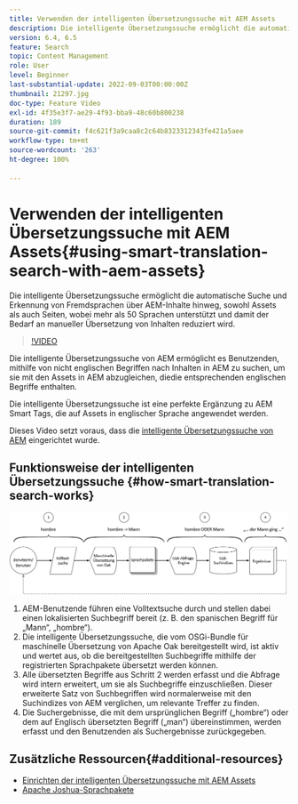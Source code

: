 ```yaml
---
title: Verwenden der intelligenten Übersetzungssuche mit AEM Assets
description: Die intelligente Übersetzungssuche ermöglicht die automatische Suche und Erkennung von Fremdsprachen über AEM-Inhalte hinweg, sowohl Assets als auch Seiten, wobei mehr als 50 Sprachen unterstützt und damit der Bedarf an manueller Übersetzung von Inhalten reduziert wird.
version: 6.4, 6.5
feature: Search
topic: Content Management
role: User
level: Beginner
last-substantial-update: 2022-09-03T00:00:00Z
thumbnail: 21297.jpg
doc-type: Feature Video
exl-id: 4f35e3f7-ae29-4f93-bba9-48c60b800238
duration: 189
source-git-commit: f4c621f3a9caa8c2c64b8323312343fe421a5aee
workflow-type: tm+mt
source-wordcount: '263'
ht-degree: 100%

---
```


# Verwenden der intelligenten Übersetzungssuche mit AEM Assets{#using-smart-translation-search-with-aem-assets}

Die intelligente Übersetzungssuche ermöglicht die automatische Suche und Erkennung von Fremdsprachen über AEM-Inhalte hinweg, sowohl Assets als auch Seiten, wobei mehr als 50 Sprachen unterstützt und damit der Bedarf an manueller Übersetzung von Inhalten reduziert wird.

>[!VIDEO](https://video.tv.adobe.com/v/21297?quality=12&learn=on)

Die intelligente Übersetzungssuche von AEM ermöglicht es Benutzenden, mithilfe von nicht englischen Begriffen nach Inhalten in AEM zu suchen, um sie mit den Assets in AEM abzugleichen, diedie entsprechenden englischen Begriffe enthalten.

Die intelligente Übersetzungssuche ist eine perfekte Ergänzung zu AEM Smart Tags, die auf Assets in englischer Sprache angewendet werden.

Dieses Video setzt voraus, dass die [intelligente Übersetzungssuche von AEM](smart-translation-search-technical-video-setup.md) eingerichtet wurde.

## Funktionsweise der intelligenten Übersetzungssuche {#how-smart-translation-search-works}

![Flussdiagramm der intelligenten Übersetzungssuche](assets/smart-translation-search-flow.png)

1. AEM-Benutzende führen eine Volltextsuche durch und stellen dabei einen lokalisierten Suchbegriff bereit (z. B. den spanischen Begriff für „Mann“, „hombre“).
2. Die intelligente Übersetzungssuche, die vom OSGi-Bundle für maschinelle Übersetzung von Apache Oak bereitgestellt wird, ist aktiv und wertet aus, ob die bereitgestellten Suchbegriffe mithilfe der registrierten Sprachpakete übersetzt werden können.
3. Alle übersetzten Begriffe aus Schritt 2 werden erfasst und die Abfrage wird intern erweitert, um sie als Suchbegriffe einzuschließen. Dieser erweiterte Satz von Suchbegriffen wird normalerweise mit den Suchindizes von AEM verglichen, um relevante Treffer zu finden.
4. Die Suchergebnisse, die mit dem ursprünglichen Begriff („hombre“) oder dem auf Englisch übersetzten Begriff („man“) übereinstimmen, werden erfasst und den Benutzenden als Suchergebnisse zurückgegeben.

## Zusätzliche Ressourcen{#additional-resources}

* [Einrichten der intelligenten Übersetzungssuche mit AEM Assets](smart-translation-search-technical-video-setup.md)
* [Apache Joshua-Sprachpakete](https://cwiki.apache.org/confluence/display/JOSHUA/Language+Packs)
